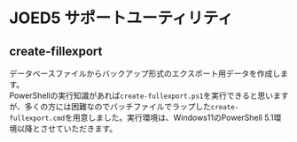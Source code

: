 # JOED5 サポートユーティリティ
## create-fillexport

データベースファイルからバックアップ形式のエクスポート用データを作成します。  
PowerShellの実行知識があれば```create-fullexport.ps1```を実行できると思いますが、多くの方には困難なのでバッチファイルでラップした```create-fullexport.cmd```を用意しました。実行環境は、Windows11のPowerShell 5.1環境以降とさせていただきます。



